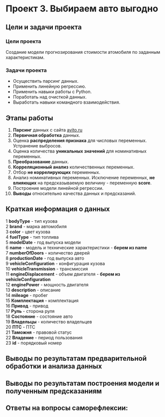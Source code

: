 # Проект 3. Выбираем авто выгодно

## Цели и задачи проекта
### Цели проекта
Создание модели прогнозирования стоимости атомобиля по заданным характеристикам.

### Задачи проекта
* Осуществить парсинг данных.
* Применить линейную регрессию.
* Применить навыки работы с Python.
* Поработать над очисткой данных.
* Выработать навыки командного взаимодействия.

## Этапы работы
1. **Парсинг** данных с сайта [avito.ru](https://avito.ru)
2. **Первичная обработка** данных.
3. Оценка **распределения признака** для числовых переменных. Устранение выбросов.
4. Оценка количества **уникальных значений** для номинативных переменных.
5. **Преобразование** данных.
6. **Корреляционный анализ** количественных переменных.
7. Отбор **не коррелирующих** переменных.
8. Анализ номинативных переменных. Исключение переменных, **не влияющих** на предсказываемую величину - переменную **score**.
9. Построение модели линейной регрессии.
8. **Выводы** относительно качества данных и предсказаний.

## Краткая информация о данных

1 **bodyType** - тип кузова  
2 **brand** - марка автомобиля  
3 **color** - цвет кузова  
4 **fuelType** - тип топлива  
5 **modelDate** - год выпуска модели  
6 **name** - модель и технические характеристики - **берем из name**  
7 **numberOfDoors** - количество дверей  
8 **productionDate** - год выпуска авто  
9 **vehicleConfiguration** - конфигурация кузова  
10 **vehicleTransmission** - трансмиссия  
11 **engineDisplacement** - объем двигателя - **берем из vehicleConfiguration**   
12 **enginePower** - мощность двигателя  
13 **description** - описание  
14 **mileage** - пробег  
15 **Комплектация** - комплектация  
16 **Привод** - привод  
17 **Руль** - сторона руля  
18 **Состояние** - состояние авто  
19 **Владельцы** - количество владельцев  
20 **ПТС** - ПТС  
21 **Таможня** - правовой статус  
22 **Владение** - период пользования  
23 **id** - порядковый номер


## Выводы по результатам предварительной обработки и анализа данных

## Выводы по результатам построения модели и полученным предсказаниям


## Ответы на вопросы саморефлексии:


